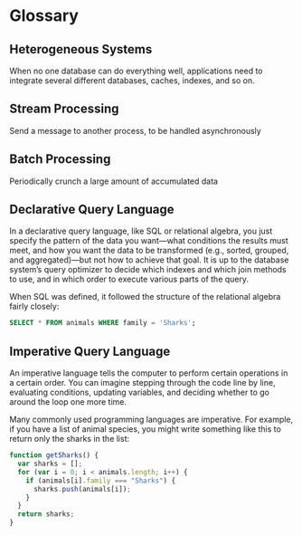 # Glossary

## Heterogeneous Systems

When no one database can do everything well, applications need to integrate several different databases, caches, indexes, and so on.

## Stream Processing

Send a message to another process, to be handled asynchronously

## Batch Processing

Periodically crunch a large amount of accumulated data

## Declarative Query Language

In a declarative query language, like SQL or relational algebra, you just specify the pattern of the data you want—what conditions the results must meet, and how you want the data to be transformed (e.g., sorted, grouped, and aggregated)—but not how to achieve that goal. It is up to the database system’s query optimizer to decide which indexes and which join methods to use, and in which order to execute various parts of the query.

When SQL was defined, it followed the structure of the relational algebra fairly closely:

```sql
SELECT * FROM animals WHERE family = 'Sharks';
```

## Imperative Query Language

An imperative language tells the computer to perform certain operations in a certain order. You can imagine stepping through the code line by line, evaluating conditions, updating variables, and deciding whether to go around the loop one more time.

Many commonly used programming languages are imperative. For example, if you have a list of animal species, you might write something like this to return only the sharks in the list:

```javascript
function getSharks() {
  var sharks = [];
  for (var i = 0; i < animals.length; i++) {
    if (animals[i].family === "Sharks") {
      sharks.push(animals[i]);
    }
  }
  return sharks;
}
```
